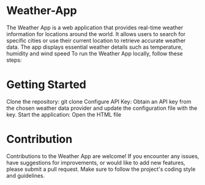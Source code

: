 # Weather-App
The Weather App is a web application that provides real-time weather information for locations around the world. It allows users to search for specific cities or use their current location to retrieve accurate weather data. The app displays essential weather details such as temperature, humidity and wind speed
To run the Weather App locally, follow these steps:
# Getting Started
Clone the repository: git clone <url>
Configure API Key: Obtain an API key from the chosen weather data provider and update the configuration file with the key.
Start the application: Open the HTML file
# Contribution
Contributions to the Weather App are welcome! If you encounter any issues, have suggestions for improvements, or would like to add new features, please submit a pull request. Make sure to follow the project's coding style and guidelines.
